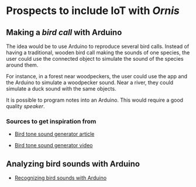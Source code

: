 # Prospects to include IoT with _Ornis_

## Making a *bird call* with Arduino

The idea would be to use Arduino to reproduce several bird calls. Instead of having a traditional, wooden bird call making the sounds of one species, the user could use the connected object to simulate the sound of the species around them.

For instance, in a forest near woodpeckers, the user could use the app and the Arduino to simulate a woodpecker sound. Near a river, they could simulate a duck sound with the same objects.

It is possible to program notes into an Arduino. This would require a good quality *speaker*.

### Sources to get inspiration from

- [Bird tone sound generator article](https://circuitspedia.com/birds-tone-sound-generator-circuit-using-arduino/)

- [Bird tone sound generator video](https://www.youtube.com/watch?v=2HX4siLG4Qo)

## Analyzing bird sounds with Arduino

- [Recognizing bird sounds with Arduino](https://hackaday.com/2021/07/06/recognising-bird-sounds-with-a-microcontroller/)

